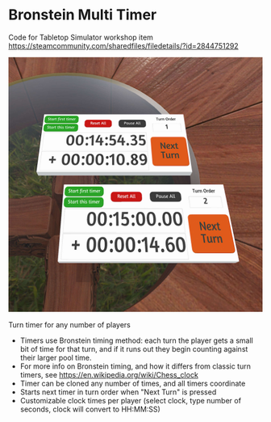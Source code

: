 # Bronstein Multi Timer

Code for Tabletop Simulator workshop item https://steamcommunity.com/sharedfiles/filedetails/?id=2844751292

![image](tts_bronstrin_multi_timer.jpg)

Turn timer for any number of players
* Timers use Bronstein timing method: each turn the player gets a small bit of time for that turn, and if it runs out they begin counting against their larger pool time.
* For more info on Bronstein timing, and how it differs from classic turn timers, see https://en.wikipedia.org/wiki/Chess_clock
* Timer can be cloned any number of times, and all timers coordinate
* Starts next timer in turn order when "Next Turn" is pressed
* Customizable clock times per player (select clock, type number of seconds, clock will convert to HH:MM:SS)
